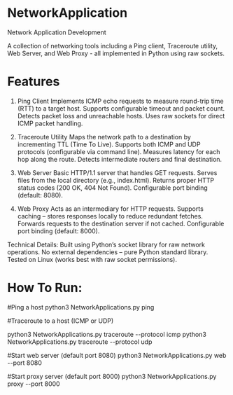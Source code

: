 # NetworkApplication
Network Application Development

A collection of networking tools including a Ping client, Traceroute utility, Web Server, and Web Proxy - all implemented in Python using raw sockets.

# Features
1. Ping Client
Implements ICMP echo requests to measure round-trip time (RTT) to a target host.
Supports configurable timeout and packet count.
Detects packet loss and unreachable hosts.
Uses raw sockets for direct ICMP packet handling.

2. Traceroute Utility
Maps the network path to a destination by incrementing TTL (Time To Live).
Supports both ICMP and UDP protocols (configurable via command line).
Measures latency for each hop along the route.
Detects intermediate routers and final destination.

3. Web Server
Basic HTTP/1.1 server that handles GET requests.
Serves files from the local directory (e.g., index.html).
Returns proper HTTP status codes (200 OK, 404 Not Found).
Configurable port binding (default: 8080).

4. Web Proxy
Acts as an intermediary for HTTP requests.
Supports caching – stores responses locally to reduce redundant fetches.
Forwards requests to the destination server if not cached.
Configurable port binding (default: 8000).

Technical Details:
Built using Python’s socket library for raw network operations.
No external dependencies – pure Python standard library.
Tested on Linux (works best with raw socket permissions).

# How To Run:
#Ping a host
python3 NetworkApplications.py ping <hostname>

#Traceroute to a host (ICMP or UDP)

python3 NetworkApplications.py traceroute --protocol icmp <hostname>
python3 NetworkApplications.py traceroute --protocol udp <hostname>

#Start web server (default port 8080)
python3 NetworkApplications.py web --port 8080

#Start proxy server (default port 8000)
python3 NetworkApplications.py proxy --port 8000
